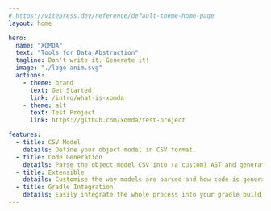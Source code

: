 ```yaml
---
# https://vitepress.dev/reference/default-theme-home-page
layout: home

hero:
  name: "XOMDA"
  text: "Tools for Data Abstraction"
  tagline: Don't write it. Generate it!
  image: "./logo-anim.svg"
  actions:
    - theme: brand
      text: Get Started
      link: /intro/what-is-xomda
    - theme: alt
      text: Test Project
      link: https://github.com/xomda/test-project

features:
  - title: CSV Model
    details: Define your object model in CSV format.
  - title: Code Generation
    details: Parse the object model CSV into (a custom) AST and generate code from it.
  - title: Extensible
    details: Customise the way models are parsed and how code is generated.
  - title: Gradle Integration
    details: Easily integrate the whole process into your gradle build.
---
```


<script setup>
import { VPButton } from 'vitepress/theme'
</script>

<div style="margin: 1.25em; margin-top:2.5em; text-align: center;">
<VPButton text="♥️ Buy us a coffee" href="https://ko-fi.com/xomda" theme="sponsor" style="text-decoration: none"/>
</div>
